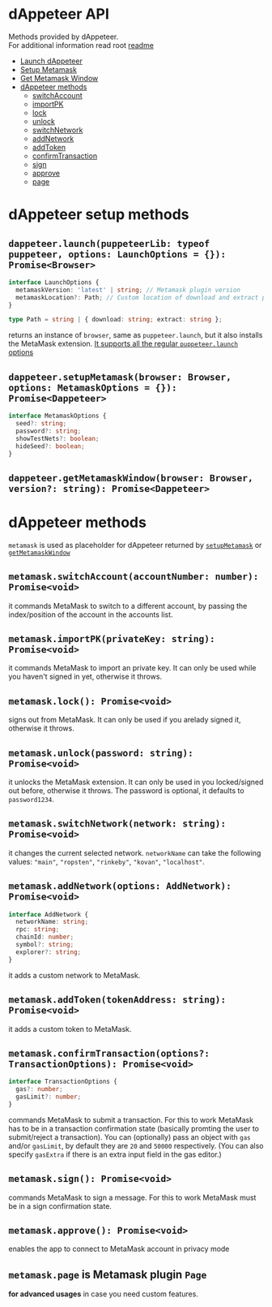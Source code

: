 # dAppeteer API

Methods provided by dAppeteer.  
For additional information read root [readme](../README.md)

- [Launch dAppeteer](#launch)
- [Setup Metamask](#setup)
- [Get Metamask Window](#getMetamask)
- [dAppeteer methods](#methods)
  - [switchAccount](#switchAccount)
  - [importPK](#importPK)
  - [lock](#lock)
  - [unlock](#unlock)
  - [switchNetwork](#switchNetwork)
  - [addNetwork](#addNetwork)
  - [addToken](#addToken)
  - [confirmTransaction](#confirmTransaction)
  - [sign](#sign)
  - [approve](#approve)
  - [page](#page)

# dAppeteer setup methods

<a name="launch"></a>

## `dappeteer.launch(puppeteerLib: typeof puppeteer, options: LaunchOptions = {}): Promise<Browser>`

```typescript
interface LaunchOptions {
  metamaskVersion: 'latest' | string; // Metamask plugin version
  metamaskLocation?: Path; // Custom location of download and extract path
}

type Path = string | { download: string; extract: string };
```

returns an instance of `browser`, same as `puppeteer.launch`, but it also installs the MetaMask extension. [It supports all the regular `puppeteer.launch` options](https://github.com/puppeteer/puppeteer/blob/v5.5.0/docs/api.md#puppeteerlaunchoptions)

<a name="setup"></a>

## `dappeteer.setupMetamask(browser: Browser, options: MetamaskOptions = {}): Promise<Dappeteer>`

```typescript
interface MetamaskOptions {
  seed?: string;
  password?: string;
  showTestNets?: boolean;
  hideSeed?: boolean;
}
```

<a name="getMetamask"></a>

## `dappeteer.getMetamaskWindow(browser: Browser, version?: string): Promise<Dappeteer>`

<a name="methods"></a>

# dAppeteer methods

`metamask` is used as placeholder for dAppeteer returned by [`setupMetamask`](setup) or [`getMetamaskWindow`](getMetamask)

<a name="switchAccount"></a>

## `metamask.switchAccount(accountNumber: number): Promise<void>`

it commands MetaMask to switch to a different account, by passing the index/position of the account in the accounts list.

<a name="importPK"></a>

## `metamask.importPK(privateKey: string): Promise<void>`

it commands MetaMask to import an private key. It can only be used while you haven't signed in yet, otherwise it throws.

<a name="lock"></a>

## `metamask.lock(): Promise<void>`

signs out from MetaMask. It can only be used if you arelady signed it, otherwise it throws.

<a name="unlock"></a>

## `metamask.unlock(password: string): Promise<void>`

it unlocks the MetaMask extension. It can only be used in you locked/signed out before, otherwise it throws. The password is optional, it defaults to `password1234`.

<a name="switchNetwork"></a>

## `metamask.switchNetwork(network: string): Promise<void>`

it changes the current selected network. `networkName` can take the following values: `"main"`, `"ropsten"`, `"rinkeby"`, `"kovan"`, `"localhost"`.

<a name="addNetwork"></a>

## `metamask.addNetwork(options: AddNetwork): Promise<void>`

```typescript
interface AddNetwork {
  networkName: string;
  rpc: string;
  chainId: number;
  symbol?: string;
  explorer?: string;
}
```

it adds a custom network to MetaMask.

<a name="addToken"></a>

## `metamask.addToken(tokenAddress: string): Promise<void>`

it adds a custom token to MetaMask.

<a name="confirmTransaction"></a>

## `metamask.confirmTransaction(options?: TransactionOptions): Promise<void>`

```typescript
interface TransactionOptions {
  gas?: number;
  gasLimit?: number;
}
```

commands MetaMask to submit a transaction. For this to work MetaMask has to be in a transaction confirmation state (basically promting the user to submit/reject a transaction). You can (optionally) pass an object with `gas` and/or `gasLimit`, by default they are `20` and `50000` respectively. (You can also specify `gasExtra` if there is an extra input field in the gas editor.)

<a name="sign"></a>

## `metamask.sign(): Promise<void>`

commands MetaMask to sign a message. For this to work MetaMask must be in a sign confirmation state.

<a name="approve"></a>

## `metamask.approve(): Promise<void>`

enables the app to connect to MetaMask account in privacy mode

<a name="page"></a>

## `metamask.page` is Metamask plugin `Page`

**for advanced usages** in case you need custom features.
